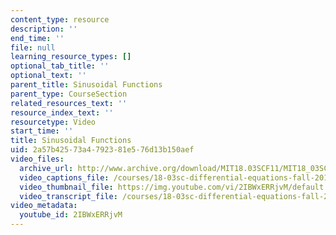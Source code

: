 ```yaml
---
content_type: resource
description: ''
end_time: ''
file: null
learning_resource_types: []
optional_tab_title: ''
optional_text: ''
parent_title: Sinusoidal Functions
parent_type: CourseSection
related_resources_text: ''
resource_index_text: ''
resourcetype: Video
start_time: ''
title: Sinusoidal Functions
uid: 2a57b425-73a4-7923-81e5-76d13b150aef
video_files:
  archive_url: http://www.archive.org/download/MIT18.03SCF11/MIT18_03SC_110720_D1_300k.mp4
  video_captions_file: /courses/18-03sc-differential-equations-fall-2011/90c5d164a03356aeaa1907763a9f1663_2IBWxERRjvM.vtt
  video_thumbnail_file: https://img.youtube.com/vi/2IBWxERRjvM/default.jpg
  video_transcript_file: /courses/18-03sc-differential-equations-fall-2011/9a6ca7720fd52c55942e713e748fcb2e_2IBWxERRjvM.pdf
video_metadata:
  youtube_id: 2IBWxERRjvM
---
```


